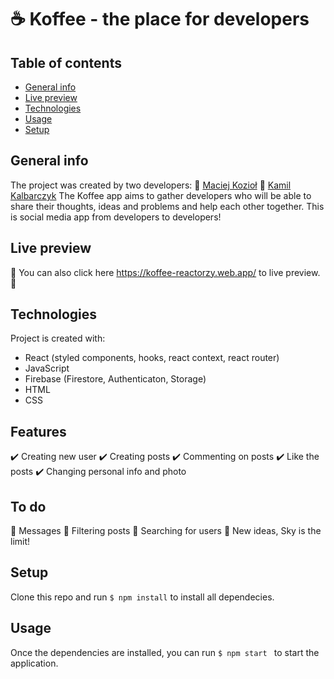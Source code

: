 # :coffee: Koffee - the place for developers

## Table of contents
* [General info](#general-info)
* [Live preview](#live-preview)
* [Technologies](#technologies)
* [Usage](#usage)
* [Setup](#setup)

## General info
The project was created by two developers:
:adult: [Maciej Kozioł](https://github.com/espezaliate)
:man: [Kamil Kalbarczyk](https://github.com/Kamil-Kalbarczyk)
The Koffee app aims to gather developers who will be able to share their thoughts, ideas and problems and help each other together.
This is social media app from developers to developers!

## Live preview
:champagne: You can also click here https://koffee-reactorzy.web.app/ to live preview. :champagne:

## Technologies
Project is created with:
* React (styled components, hooks, react context, react router)
* JavaScript
* Firebase (Firestore, Authenticaton, Storage)
* HTML
* CSS

	
## Features
:heavy_check_mark: Creating new user
:heavy_check_mark: Creating posts
:heavy_check_mark: Commenting on posts
:heavy_check_mark: Like the posts
:heavy_check_mark: Changing personal info and photo

## To do
:pushpin: Messages
:pushpin: Filtering posts
:pushpin: Searching for users
:pushpin: New ideas, Sky is the limit!

## Setup
Clone this repo and run ``` $ npm install ``` to install all dependecies.

## Usage 
Once the dependencies are installed, you can run ```$ npm start ```  to start the application.
